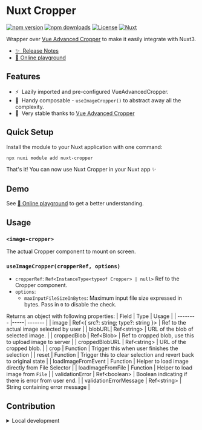 <!--
Get your module up and running quickly.

Find and replace all on all files (CMD+SHIFT+F):
- Name: Nuxt-Cropper
- Package name: nuxt-cropper
- Description: Simplify cropping images in Nuxt3
-->

# Nuxt Cropper

[![npm version][npm-version-src]][npm-version-href]
[![npm downloads][npm-downloads-src]][npm-downloads-href]
[![License][license-src]][license-href]
[![Nuxt][nuxt-src]][nuxt-href]

Wrapper over [Vue Advanced Cropper](https://advanced-cropper.github.io/vue-advanced-cropper) to make it easily integrate with Nuxt3.

- [✨ &nbsp;Release Notes](/CHANGELOG.md)
- [🏀 Online playground](https://stackblitz.com/github/your-org/nuxt-cropper?file=playground%2Fapp.vue)
<!-- - [📖 &nbsp;Documentation](https://example.com) -->

## Features

<!-- Highlight some of the features your module provide here -->

- ⚡️ &nbsp;Lazily imported and pre-configured VueAdvancedCropper.
- 🚠 &nbsp;Handy composable - `useImageCropper()` to abstract away all the complexity.
- 🌲 &nbsp;Very stable thanks to [Vue Advanced Cropper](https://advanced-cropper.github.io/vue-advanced-cropper)

## Quick Setup

Install the module to your Nuxt application with one command:

```bash
npx nuxi module add nuxt-cropper
```

That's it! You can now use Nuxt Cropper in your Nuxt app ✨

## Demo
See [🏀 Online playground](https://stackblitz.com/github/your-org/nuxt-cropper?file=playground%2Fapp.vue) to get a better understanding.

## Usage

### `<image-cropper>`

The actual Cropper component to mount on screen.

### `useImageCropper(cropperRef, options)`

- `cropperRef`: `Ref<InstanceType<typeof Cropper> | null>` Ref to the Cropper component.
- `options`:
  - `maxInputFileSizeInBytes`: Maximum input file size expressed in bytes. Pass in `0` to disable the check.

Returns an object with following properties:
| Field | Type | Usage |
| -------- |-----| ------- |
| image | Ref<{ src?: string; type?: string }> | Ref to the actual image selected by user |
| blobURL| Ref\<string> | URL of the blob of selected image. |
| croppedBlob | Ref\<Blob> | Ref to cropped blob, use this to upload image to server |
| croppedBlobURL | Ref\<string> | URL of the cropped blob. |
| crop | Function | Trigger this when user finishes the selection |
| reset | Function | Trigger this to clear selection and revert back to original state |
| loadImageFromEvent | Function | Helper to load image directly from File Selector |
| loadImageFromFile | Function | Helper to load image from `File` |
| validationError | Ref\<boolean> | Boolean indicating if there is error from user end. |
| validationErrorMessage | Ref\<string> | String containing error message |

## Contribution

<details>
  <summary>Local development</summary>
  
  ```bash
  # Install dependencies
  npm install
  
  # Generate type stubs
  npm run dev:prepare
  
  # Develop with the playground
  npm run dev
  
  # Build the playground
  npm run dev:build
  
  # Run ESLint
  npm run lint
  
  # Run Vitest
  npm run test
  npm run test:watch
  
  # Release new version
  npm run release
  ```

</details>

<!-- Badges -->

[npm-version-src]: https://img.shields.io/npm/v/nuxt-cropper/latest.svg?style=flat&colorA=020420&colorB=00DC82
[npm-version-href]: https://npmjs.com/package/nuxt-cropper
[npm-downloads-src]: https://img.shields.io/npm/dm/nuxt-cropper.svg?style=flat&colorA=020420&colorB=00DC82
[npm-downloads-href]: https://npmjs.com/package/nuxt-cropper
[license-src]: https://img.shields.io/npm/l/nuxt-cropper.svg?style=flat&colorA=020420&colorB=00DC82
[license-href]: https://npmjs.com/package/nuxt-cropper
[nuxt-src]: https://img.shields.io/badge/Nuxt-020420?logo=nuxt.js
[nuxt-href]: https://nuxt.com
